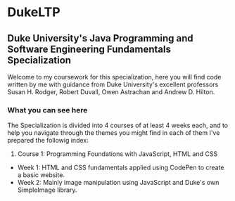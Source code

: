 # DukeLTP
## Duke University's Java Programming and Software Engineering Fundamentals Specialization

Welcome to my coursework for this specialization, here you will find code written by me with guidance from Duke University's excellent professors Susan H. Rodger, 
Robert Duvall, Owen Astrachan and Andrew D. Hilton. 

### What you can see here
The Specialization is divided into 4 courses of at least 4 weeks each, and to help you navigate through the themes you might find in each of them I've prepared the followig index:

1. Course 1: Programming Foundations with JavaScript, HTML and CSS
  - Week 1: HTML and CSS fundamentals applied using CodePen to create a basic website.
  - Week 2: Mainly image manipulation using JavaScript and Duke's own SimpleImage library. 
